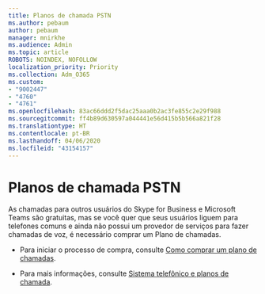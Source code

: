 ```yaml
---
title: Planos de chamada PSTN
ms.author: pebaum
author: pebaum
manager: mnirkhe
ms.audience: Admin
ms.topic: article
ROBOTS: NOINDEX, NOFOLLOW
localization_priority: Priority
ms.collection: Adm_O365
ms.custom:
- "9002447"
- "4760"
- "4761"
ms.openlocfilehash: 83ac66ddd2f5dac25aaa0b2ac3fe855c2e29f988
ms.sourcegitcommit: ff4b89d630597a044441e56d415b5b566a821f28
ms.translationtype: HT
ms.contentlocale: pt-BR
ms.lasthandoff: 04/06/2020
ms.locfileid: "43154157"
---
```

# <a name="pstn-calling-plans"></a>Planos de chamada PSTN

As chamadas para outros usuários do Skype for Business e Microsoft Teams são gratuitas, mas se você quer que seus usuários liguem para telefones comuns e ainda não possui um provedor de serviços para fazer chamadas de voz, é necessário comprar um Plano de chamadas. 

- Para iniciar o processo de compra, consulte [Como comprar um plano de chamadas](https://docs.microsoft.com/MicrosoftTeams/calling-plans-for-office-365). 

- Para mais informações, consulte [Sistema telefônico e planos de chamada](https://docs.microsoft.com/MicrosoftTeams/calling-plan-landing-page). 

